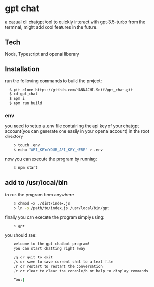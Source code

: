 
# gpt chat

a casual cli chatgpt tool to quickly interact with gpt-3.5-turbo from the terminal, might add cool features in the future.



## Tech 

Node, Typescript and openai liberary

## Installation

run the following commands to build the project:

```bash
  $ git clone https://github.com/HANNACHI-Seif/gpt_chat.git
  $ cd gpt_chat
  $ npm i
  $ npm run build

```
### env

you need to setup a .env file containing the api key of your chatgpt account(you can generate one easily in your openai account) in the root directory 

```bash
    $ touch .env
    $ echo "API_KEY=YOUR_API_KEY_HERE" > .env
```

now you can execute the program by running:
```bash
    $ npm start

```
## add to /usr/local/bin

to run the program from anywhere

```bash
    $ chmod +x ./dist/index.js
    $ ln -s /path/to/index.js /usr/local/bin/gpt
```

finally you can execute the program simply using:
```bash
    $ gpt
```
you should see:

```bash
    welcome to the gpt chatbot program!
    you can start chatting right away

    /q or quit to exit
    /s or save to save current chat to a text file
    /r or restart to restart the conversation
    /c or clear to clear the console/h or help to display commands

    You:| 
```